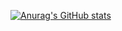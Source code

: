 [![Anurag's GitHub stats](https://github-readme-stats.vercel.app/api?username=2ks22)](https://github.com/anuraghazra/github-readme-stats)


